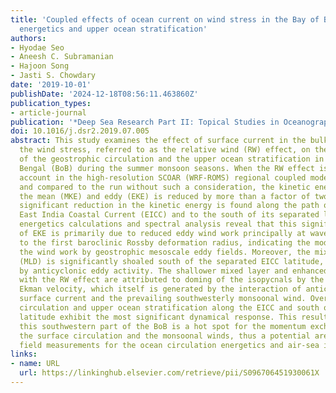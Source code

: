 ```yaml
---
title: 'Coupled effects of ocean current on wind stress in the Bay of Bengal: Eddy
  energetics and upper ocean stratification'
authors:
- Hyodae Seo
- Aneesh C. Subramanian
- Hajoon Song
- Jasti S. Chowdary
date: '2019-10-01'
publishDate: '2024-12-18T08:56:11.463860Z'
publication_types:
- article-journal
publication: '*Deep Sea Research Part II: Topical Studies in Oceanography*'
doi: 10.1016/j.dsr2.2019.07.005
abstract: This study examines the effect of surface current in the bulk formula for
  the wind stress, referred to as the relative wind (RW) effect, on the energetics
  of the geostrophic circulation and the upper ocean stratification in the Bay of
  Bengal (BoB) during the summer monsoon seasons. When the RW effect is taken into
  account in the high-resolution SCOAR (WRF-ROMS) regional coupled model simulation
  and compared to the run without such a consideration, the kinetic energy both in
  the mean (MKE) and eddy (EKE) is reduced by more than a factor of two. The most
  significant reduction in the kinetic energy is found along the path of the northward
  East India Coastal Current (EICC) and to the south of its separated latitude. The
  energetics calculations and spectral analysis reveal that this significant damping
  of EKE is primarily due to reduced eddy wind work principally at wavelengths close
  to the first baroclinic Rossby deformation radius, indicating the modulation of
  the wind work by geostrophic mesoscale eddy fields. Moreover, the mixed layer depth
  (MLD) is significantly shoaled south of the separated EICC latitude, the area dominated
  by anticyclonic eddy activity. The shallower mixed layer and enhanced stratification
  with the RW effect are attributed to doming of the isopycnals by the anomalous upward
  Ekman velocity, which itself is generated by the interaction of anticyclonic mesoscale
  surface current and the prevailing southwesterly monsoonal wind. Overall, the geostrophic
  circulation and upper ocean stratification along the EICC and south of its separated
  latitude exhibit the most significant dynamical response. This result implies that
  this southwestern part of the BoB is a hot spot for the momentum exchange between
  the surface circulation and the monsoonal winds, thus a potential area for focused
  field measurements for the ocean circulation energetics and air-sea interaction.
links:
- name: URL
  url: https://linkinghub.elsevier.com/retrieve/pii/S096706451930061X
---
```

